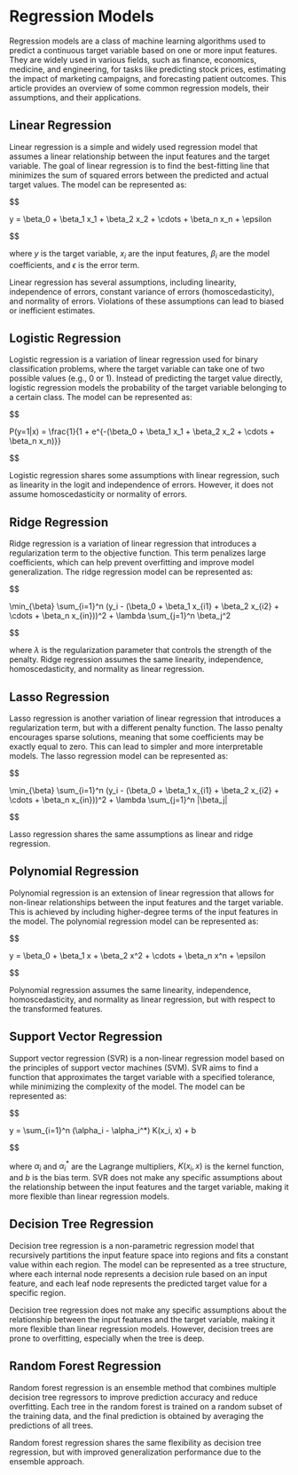 # Regression Models

Regression models are a class of machine learning algorithms used to predict a continuous target variable based on one or more input features. They are widely used in various fields, such as finance, economics, medicine, and engineering, for tasks like predicting stock prices, estimating the impact of marketing campaigns, and forecasting patient outcomes. This article provides an overview of some common regression models, their assumptions, and their applications.

## Linear Regression

Linear regression is a simple and widely used regression model that assumes a linear relationship between the input features and the target variable. The goal of linear regression is to find the best-fitting line that minimizes the sum of squared errors between the predicted and actual target values. The model can be represented as:


$$

y = \beta_0 + \beta_1 x_1 + \beta_2 x_2 + \cdots + \beta_n x_n + \epsilon

$$


where $y$ is the target variable, $x_i$ are the input features, $\beta_i$ are the model coefficients, and $\epsilon$ is the error term.

Linear regression has several assumptions, including linearity, independence of errors, constant variance of errors (homoscedasticity), and normality of errors. Violations of these assumptions can lead to biased or inefficient estimates.

## Logistic Regression

Logistic regression is a variation of linear regression used for binary classification problems, where the target variable can take one of two possible values (e.g., 0 or 1). Instead of predicting the target value directly, logistic regression models the probability of the target variable belonging to a certain class. The model can be represented as:


$$

P(y=1|x) = \frac{1}{1 + e^{-(\beta_0 + \beta_1 x_1 + \beta_2 x_2 + \cdots + \beta_n x_n)}}

$$


Logistic regression shares some assumptions with linear regression, such as linearity in the logit and independence of errors. However, it does not assume homoscedasticity or normality of errors.

## Ridge Regression

Ridge regression is a variation of linear regression that introduces a regularization term to the objective function. This term penalizes large coefficients, which can help prevent overfitting and improve model generalization. The ridge regression model can be represented as:


$$

\min_{\beta} \sum_{i=1}^n (y_i - (\beta_0 + \beta_1 x_{i1} + \beta_2 x_{i2} + \cdots + \beta_n x_{in}))^2 + \lambda \sum_{j=1}^n \beta_j^2

$$


where $\lambda$ is the regularization parameter that controls the strength of the penalty. Ridge regression assumes the same linearity, independence, homoscedasticity, and normality as linear regression.

## Lasso Regression

Lasso regression is another variation of linear regression that introduces a regularization term, but with a different penalty function. The lasso penalty encourages sparse solutions, meaning that some coefficients may be exactly equal to zero. This can lead to simpler and more interpretable models. The lasso regression model can be represented as:


$$

\min_{\beta} \sum_{i=1}^n (y_i - (\beta_0 + \beta_1 x_{i1} + \beta_2 x_{i2} + \cdots + \beta_n x_{in}))^2 + \lambda \sum_{j=1}^n |\beta_j|

$$


Lasso regression shares the same assumptions as linear and ridge regression.

## Polynomial Regression

Polynomial regression is an extension of linear regression that allows for non-linear relationships between the input features and the target variable. This is achieved by including higher-degree terms of the input features in the model. The polynomial regression model can be represented as:


$$

y = \beta_0 + \beta_1 x + \beta_2 x^2 + \cdots + \beta_n x^n + \epsilon

$$


Polynomial regression assumes the same linearity, independence, homoscedasticity, and normality as linear regression, but with respect to the transformed features.

## Support Vector Regression

Support vector regression (SVR) is a non-linear regression model based on the principles of support vector machines (SVM). SVR aims to find a function that approximates the target variable with a specified tolerance, while minimizing the complexity of the model. The model can be represented as:


$$

y = \sum_{i=1}^n (\alpha_i - \alpha_i^*) K(x_i, x) + b

$$


where $\alpha_i$ and $\alpha_i^*$ are the Lagrange multipliers, $K(x_i, x)$ is the kernel function, and $b$ is the bias term. SVR does not make any specific assumptions about the relationship between the input features and the target variable, making it more flexible than linear regression models.

## Decision Tree Regression

Decision tree regression is a non-parametric regression model that recursively partitions the input feature space into regions and fits a constant value within each region. The model can be represented as a tree structure, where each internal node represents a decision rule based on an input feature, and each leaf node represents the predicted target value for a specific region.

Decision tree regression does not make any specific assumptions about the relationship between the input features and the target variable, making it more flexible than linear regression models. However, decision trees are prone to overfitting, especially when the tree is deep.

## Random Forest Regression

Random forest regression is an ensemble method that combines multiple decision tree regressors to improve prediction accuracy and reduce overfitting. Each tree in the random forest is trained on a random subset of the training data, and the final prediction is obtained by averaging the predictions of all trees.

Random forest regression shares the same flexibility as decision tree regression, but with improved generalization performance due to the ensemble approach.

